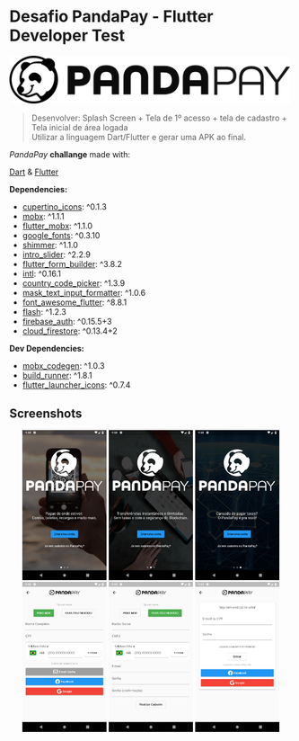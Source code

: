 # Desafio PandaPay - Flutter Developer Test

<img src="assets/images/PandaPay_Horizontal_SemSlogan_Black.png" width="500" />

> Desenvolver: Splash Screen + Tela de 1º acesso + tela de cadastro + Tela inicial de área logada  
> Utilizar a linguagem Dart/Flutter e gerar uma APK ao final.

*PandaPay* **challange** made with:

 [Dart](https://dart.dev) & [Flutter](https://flutter.dev)

**Dependencies:**

-   [cupertino_icons](https://pub.dev/packages/cupertino_icons): ^0.1.3
-   [mobx](https://pub.dev/packages/mobx): ^1.1.1
-   [flutter_mobx](https://pub.dev/packages/flutter_mobx): ^1.1.0
-   [google_fonts](https://pub.dev/packages/google_fonts): ^0.3.10
-   [shimmer](https://pub.dev/packages/shimmer): ^1.1.0
-   [intro_slider](https://pub.dev/packages/intro_slider): ^2.2.9
-   [flutter_form_builder](https://pub.dev/packages/flutter_form_builder): ^3.8.2
-   [intl](https://pub.dev/packages/intl): ^0.16.1
-   [country_code_picker](https://pub.dev/packages/country_code_picker): ^1.3.9
-   [mask_text_input_formatter](https://pub.dev/packages/mask_text_input_formatter): ^1.0.6
-   [font_awesome_flutter](https://pub.dev/packages/font_awesome_flutter): ^8.8.1
-   [flash](https://pub.dev/packages/flash): ^1.2.3
-   [firebase_auth](https://pub.dev/packages/firebase_auth): ^0.15.5+3
-   [cloud_firestore](https://pub.dev/packages/cloud_firestore): ^0.13.4+2

**Dev Dependencies:**

-   [mobx_codegen](https://pub.dev/packages/mobx_codegen): ^1.0.3
-   [build_runner](https://pub.dev/packages/build_runner): ^1.8.1
-   [flutter_launcher_icons](https://pub.dev/packages/flutter_launcher_icons): ^0.7.4

## Screenshots

<p align="middle">
<img src="screenshots/1.png" width="150" />
<img src="screenshots/2.png" width="150" />
<img src="screenshots/3.png" width="150" />
<img src="screenshots/4.png" width="150" />
<img src="screenshots/5.png" width="150" />
<img src="screenshots/6.png" width="150" />
</p>
